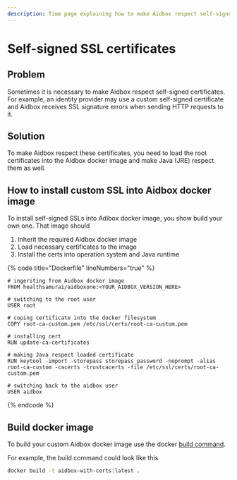 ```yaml
---
description: Time page explaining how to make Aidbox respect self-signed SSL certificates
---
```


# Self-signed SSL certificates

## Problem

Sometimes it is necessary to make Aidbox respect self-signed certificates. For example, an identity provider may use a custom self-signed certificate and Aidbox receives SSL signature errors when sending HTTP requests to it.

## Solution

To make Aidbox respect these certificates, you need to load the root certificates into the Aidbox docker image and make Java (JRE) respect them as well.

## How to install custom SSL into Aidbox docker image

To install self-signed SSLs into Adibox docker image, you show build your own one. That image should

1. Inherit the required Aidbox docker image
2. Load necessary certificates to the image
3. Install the certs into operation system and Java runtime

{% code title="Dockerfile" lineNumbers="true" %}
```docker
# ingeriting from Aidbox docker image
FROM healthsamurai/aidboxone:<YOUR_AIDBOX_VERSION_HERE>

# switching to the root user
USER root 

# coping certificate into the docker filesystem
COPY root-ca-custom.pem /etc/ssl/certs/root-ca-custom.pem

# installing cert
RUN update-ca-certificates

# making Java respect loaded certificate
RUN keytool -import -storepass storepass_password -noprompt -alias root-ca-custom -cacerts -trustcacerts -file /etc/ssl/certs/root-ca-custom.pem

# switching back to the aidbox user
USER aidbox
```
{% endcode %}

## Build docker image

To build your custom Aidbox docker image use the docker [build command](https://docs.docker.com/engine/reference/commandline/build/).

For example, the build command could look like this

```bash
docker build -t aidbox-with-certs:latest .
```
